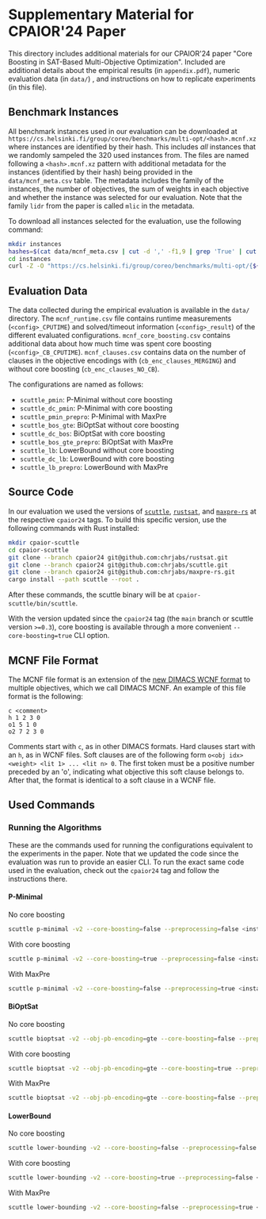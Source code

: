 # Supplementary Material for CPAIOR'24 Paper

This directory includes additional materials for our CPAIOR'24 paper "Core
Boosting in SAT-Based Multi-Objective Optimization". Included are additional
details about the empirical results (in `appendix.pdf`), numeric evaluation data
(in `data/`) , and instructions on how to replicate experiments (in this file).

## Benchmark Instances

All benchmark instances used in our evaluation can be downloaded at
`https://cs.helsinki.fi/group/coreo/benchmarks/multi-opt/<hash>.mcnf.xz` where
instances are identified by their hash. This includes _all_ instances that we
randomly sampeled the 320 used instances from.  The files are named following a
`<hash>.mcnf.xz` pattern with additional metadata for the instances (identified
by their hash) being provided in the `data/mcnf_meta.csv` table.  The metadata
includes the family of the instances, the number of objectives, the sum of
weights in each objective and whether the instance was selected for our
evaluation. Note that the family `lidr` from the paper is called `mlic` in the
metadata.

To download all instances selected for the evaluation, use the following command:
```bash
mkdir instances
hashes=$(cat data/mcnf_meta.csv | cut -d ',' -f1,9 | grep 'True' | cut -d ',' -f1 | tr '\n' ',' | sed 's/,$/\n/')
cd instances
curl -Z -O "https://cs.helsinki.fi/group/coreo/benchmarks/multi-opt/{${hashes}}.mcnf.xz"
```

## Evaluation Data

The data collected during the empirical evaluation is available in the `data/`
directory. The `mcnf_runtime.csv` file contains runtime measurements
(`<config>_CPUTIME`) and solved/timeout information (`<config>_result`) of the
different evaluated configurations. `mcnf_core_boosting.csv` contains
additional data about how much time was spent core boosting
(`<config>_CB_CPUTIME`). `mcnf_clauses.csv` contains data on the number of
clauses in the objective encodings with (`cb_enc_clauses_MERGING`) and without
core boosting (`cb_enc_clauses_NO_CB`).

The configurations are named as follows:
- `scuttle_pmin`: P-Minimal without core boosting
- `scuttle_dc_pmin`: P-Minimal with core boosting
- `scuttle_pmin_prepro`: P-Minimal with MaxPre
- `scuttle_bos_gte`: BiOptSat without core boosting
- `scuttle_dc_bos`: BiOptSat with core boosting
- `scuttle_bos_gte_prepro`: BiOptSat with MaxPre
- `scuttle_lb`: LowerBound without core boosting
- `scuttle_dc_lb`: LowerBound with core boosting
- `scuttle_lb_prepro`: LowerBound with MaxPre

## Source Code

In our evaluation we used the versions of
[`scuttle`](https://github.com/chrjabs/scuttle),
[`rustsat`](https://github.com/chrjabs/rustsat), and
[`maxpre-rs`](https://github.com/chrjabs/maxpre-rs) at the respective
`cpaior24` tags. To build this specific version, use the following commands
with Rust installed:

```bash
mkdir cpaior-scuttle
cd cpaior-scuttle
git clone --branch cpaior24 git@github.com:chrjabs/rustsat.git
git clone --branch cpaior24 git@github.com:chrjabs/scuttle.git
git clone --branch cpaior24 git@github.com:chrjabs/maxpre-rs.git
cargo install --path scuttle --root .
```

After these commands, the scuttle binary will be at `cpaior-scuttle/bin/scuttle`.

With the version updated since the `cpaior24` tag (the `main` branch or scuttle
version `>=0.3`), core boosting is available through a more convenient
`--core-boosting=true` CLI option.

## MCNF File Format

The MCNF file format is an extension of the [new DIMACS WCNF
format](https://maxsat-evaluations.github.io/2022/rules.html#input) to multiple
objectives, which we call DIMACS MCNF. An example of this file format is the
following:

```text
c <comment>
h 1 2 3 0
o1 5 1 0
o2 7 2 3 0
```

Comments start with `c`, as in other DIMACS formats. Hard clauses start
with an `h`, as in WCNF files. Soft clauses are of the following form
`o<obj idx> <weight> <lit 1> ... <lit n> 0`. The first token must be a
positive number preceded by an 'o', indicating what objective this soft
clause belongs to. After that, the format is identical to a soft clause
in a WCNF file.

## Used Commands

### Running the Algorithms

These are the commands used for running the configurations equivalent to
the experiments in the paper. Note that we updated the code since the
evaluation was run to provide an easier CLI. To run the exact same code
used in the evaluation, check out the `cpaior24` tag and follow the
instructions there.

#### P-Minimal

No core boosting
```bash
scuttle p-minimal -v2 --core-boosting=false --preprocessing=false <instance>
```

With core boosting
```bash
scuttle p-minimal -v2 --core-boosting=true --preprocessing=false <instance>
```

With MaxPre
```bash
scuttle p-minimal -v2 --core-boosting=false --preprocessing=true <instance>
```

#### BiOptSat

No core boosting
```bash
scuttle bioptsat -v2 --obj-pb-encoding=gte --core-boosting=false --preprocessing=false <instance>
```

With core boosting
```bash
scuttle bioptsat -v2 --obj-pb-encoding=gte --core-boosting=true --preprocessing=false <instance>
```

With MaxPre
```bash
scuttle bioptsat -v2 --obj-pb-encoding=gte --core-boosting=false --preprocessing=true <instance>
```

#### LowerBound

No core boosting
```bash
scuttle lower-bounding -v2 --core-boosting=false --preprocessing=false <instance>
```

With core boosting
```bash
scuttle lower-bounding -v2 --core-boosting=true --preprocessing=false <instance>
```

With MaxPre
```bash
scuttle lower-bounding -v2 --core-boosting=false --preprocessing=true <instance>
```
